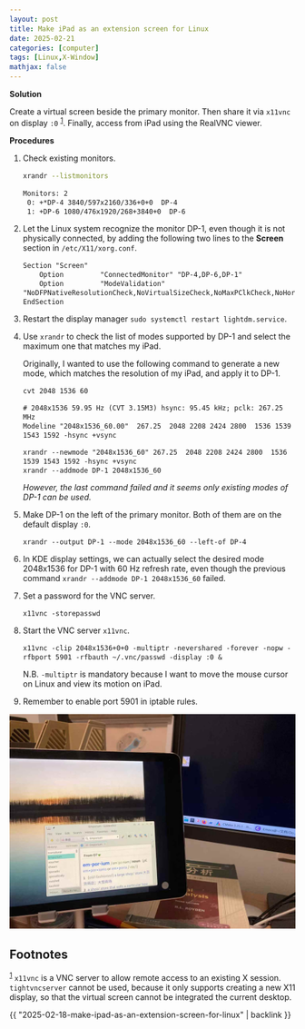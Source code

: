 ```yaml
---
layout: post
title: Make iPad as an extension screen for Linux
date: 2025-02-21
categories: [computer]
tags: [Linux,X-Window]
mathjax: false
---
```


**Solution**

Create a virtual screen beside the primary monitor. Then share it via `x11vnc` on display `:0` <sup><a id="fnr.1" class="footref" href="#fn.1" role="doc-backlink">1</a></sup>. Finally, access from iPad using the RealVNC viewer.

**Procedures**

1.  Check existing monitors.
    
    ```bash
    xrandr --listmonitors
    ```
    
        Monitors: 2
         0: +*DP-4 3840/597x2160/336+0+0  DP-4
         1: +DP-6 1080/476x1920/268+3840+0  DP-6
2.  Let the Linux system recognize the monitor DP-1, even though it is not physically connected, by adding the following two lines to the **Screen** section in `/etc/X11/xorg.conf`.
    
    ```text
    Section "Screen"
        Option         "ConnectedMonitor" "DP-4,DP-6,DP-1"
        Option         "ModeValidation" "NoDFPNativeResolutionCheck,NoVirtualSizeCheck,NoMaxPClkCheck,NoHorizSyncCheck,NoVertRefreshCheck,NoWidthAlignmentCheck"
    EndSection
    ```
3.  Restart the display manager `sudo systemctl restart lightdm.service`.
4.  Use `xrandr` to check the list of modes supported by DP-1 and select the maximum one that matches my iPad.
    
    Originally, I wanted to use the following command to generate a new mode, which matches the resolution of my iPad, and apply it to DP-1.
    
    ```bash
    cvt 2048 1536 60
    ```
    
        # 2048x1536 59.95 Hz (CVT 3.15M3) hsync: 95.45 kHz; pclk: 267.25 MHz
        Modeline "2048x1536_60.00"  267.25  2048 2208 2424 2800  1536 1539 1543 1592 -hsync +vsync
    
    ```text
    xrandr --newmode "2048x1536_60" 267.25  2048 2208 2424 2800  1536 1539 1543 1592 -hsync +vsync
    xrandr --addmode DP-1 2048x1536_60
    ```
    
    *However, the last command failed and it seems only existing modes of DP-1 can be used.*
5.  Make DP-1 on the left of the primary monitor. Both of them are on the default display `:0`.
    
    ```text
    xrandr --output DP-1 --mode 2048x1536_60 --left-of DP-4
    ```
6.  In KDE display settings, we can actually select the desired mode 2048x1536 for DP-1 with 60 Hz refresh rate, even though the previous command `xrandr --addmode DP-1 2048x1536_60` failed.
7.  Set a password for the VNC server.
    
    ```text
    x11vnc -storepasswd
    ```
8.  Start the VNC server `x11vnc`.
    
    ```text
    x11vnc -clip 2048x1536+0+0 -multiptr -nevershared -forever -nopw -rfbport 5901 -rfbauth ~/.vnc/passwd -display :0 &
    ```
    
    N.B. `-multiptr` is mandatory because I want to move the mouse cursor on Linux and view its motion on iPad.
9.  Remember to enable port 5901 in iptable rules.

![img](/figures/2025-02-22-ipad-as-extension-screen-via-vnc.png "iPad as an extension screen for Linux via x11vnc")

## Footnotes

<sup><a id="fn.1" class="footnum" href="#fnr.1">1</a></sup> `x11vnc` is a VNC server to allow remote access to an existing X session. `tightvncserver` cannot be used, because it only supports creating a new X11 display, so that the virtual screen cannot be integrated the current desktop.

{{ "2025-02-18-make-ipad-as-an-extension-screen-for-linux" | backlink }}
